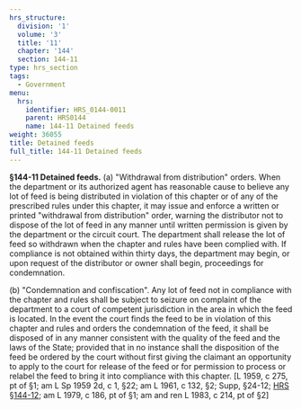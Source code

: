 ```yaml
---
hrs_structure:
  division: '1'
  volume: '3'
  title: '11'
  chapter: '144'
  section: 144-11
type: hrs_section
tags:
  - Government
menu:
  hrs:
    identifier: HRS_0144-0011
    parent: HRS0144
    name: 144-11 Detained feeds
weight: 36055
title: Detained feeds
full_title: 144-11 Detained feeds
---
```

**§144-11 Detained feeds.** (a) "Withdrawal from distribution" orders. When the department or its authorized agent has reasonable cause to believe any lot of feed is being distributed in violation of this chapter or of any of the prescribed rules under this chapter, it may issue and enforce a written or printed "withdrawal from distribution" order, warning the distributor not to dispose of the lot of feed in any manner until written permission is given by the department or the circuit court. The department shall release the lot of feed so withdrawn when the chapter and rules have been complied with. If compliance is not obtained within thirty days, the department may begin, or upon request of the distributor or owner shall begin, proceedings for condemnation.

(b) "Condemnation and confiscation". Any lot of feed not in compliance with the chapter and rules shall be subject to seizure on complaint of the department to a court of competent jurisdiction in the area in which the feed is located. In the event the court finds the feed to be in violation of this chapter and rules and orders the condemnation of the feed, it shall be disposed of in any manner consistent with the quality of the feed and the laws of the State; provided that in no instance shall the disposition of the feed be ordered by the court without first giving the claimant an opportunity to apply to the court for release of the feed or for permission to process or relabel the feed to bring it into compliance with this chapter. [L 1959, c 275, pt of §1; am L Sp 1959 2d, c 1, §22; am L 1961, c 132, §2; Supp, §24-12; [HRS §144-12](/title-11/chapter-144/section-144-12/); am L 1979, c 186, pt of §1; am and ren L 1983, c 214, pt of §2]